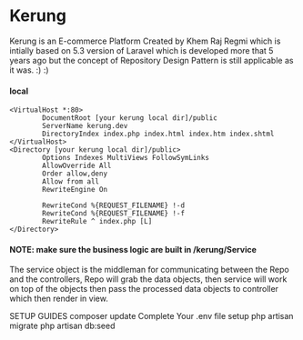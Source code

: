 # Kerung

Kerung is an E-commerce Platform Created by Khem Raj Regmi which is intially based on 5.3 version of Laravel which is 
developed more that 5 years ago but the concept of Repository Design Pattern is still applicable as it was. :) :)

#### local

```
<VirtualHost *:80>
        DocumentRoot [your kerung local dir]/public
        ServerName kerung.dev
        DirectoryIndex index.php index.html index.htm index.shtml
</VirtualHost>
<Directory [your kerung local dir]/public>
        Options Indexes MultiViews FollowSymLinks
        AllowOverride All
        Order allow,deny
        Allow from all
        RewriteEngine On

        RewriteCond %{REQUEST_FILENAME} !-d
        RewriteCond %{REQUEST_FILENAME} !-f
        RewriteRule ^ index.php [L]
</Directory>
```


#### NOTE: make sure the business logic are built in /kerung/Service
The service object is the middleman for communicating between the Repo and the controllers, Repo will grab the data
objects, then service will work on top of the objects then pass the processed data objects to controller which then
render in view.

SETUP GUIDES
composer update
Complete Your .env file setup
php artisan migrate
php artisan db:seed





